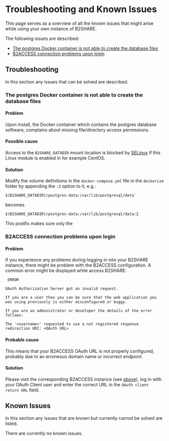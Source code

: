 # Troubleshooting and Known Issues
This page serves as a overview of all the known issues that might arise while using your own instance of B2SHARE.

The following issues are described:
- [The postgres Docker container is not able to create the database files](#the-postgres-docker-container-is-not-able-to-create-the-database-files)
- [B2ACCESS connection problems upon login](#b2access-connection-problems-upon-login)

## Troubleshooting
In this section any issues that can be solved are described.

### The postgres Docker container is not able to create the database files

#### Problem
Upon install, the Docker container which contains the postgres database software, complains about missing file/directory access permissions.

#### Possible cause
Access to the `B2SHARE_DATADIR` mount location is blocked by [SELinux](https://wiki.centos.org/HowTos/SELinux) if this Linux module is enabled in for example CentOS.

#### Solution
Modify the volume definitions in the `docker-compose.yml` file in the `dockerize` folder by appending the `:Z` option to it, e.g.:

```
$(B2SHARE_DATADIR)/postgres-data:/var/lib/postgresql/data`
```

becomes

```
$(B2SHARE_DATADIR)/postgres-data:/var/lib/postgresql/data:Z
```

This postfix makes sure only the

### B2ACCESS connection problems upon login

#### Problem
If you experience any problems during logging in into your B2SHARE instance, there might be problem with the B2ACCESS configuration. A common error might be displayed while access B2SHARE:

```
 ERROR

OAuth Authorization Server got an invalid request.

If you are a user then you can be sure that the web application you was using previously is either misconfigured or buggy.

If you are an administrator or developer the details of the error follows:

The '<username>' requested to use a not registered response redirection URI: <OAuth URL>
```

#### Probable cause
This means that your B2ACCESS OAuth URL is not properly configured, probably due to an erroneous domain name or incorrect endpoint.

#### Solution
Please visit the corresponding B2ACCESS instance (see [above](#different-b2access-instances)), log in with your OAuth Client user and enter the correct URL in the `OAuth client return URL` field.

## Known Issues
In this section any issues that are known but currently cannot be solved are listed.

There are currently no known issues.